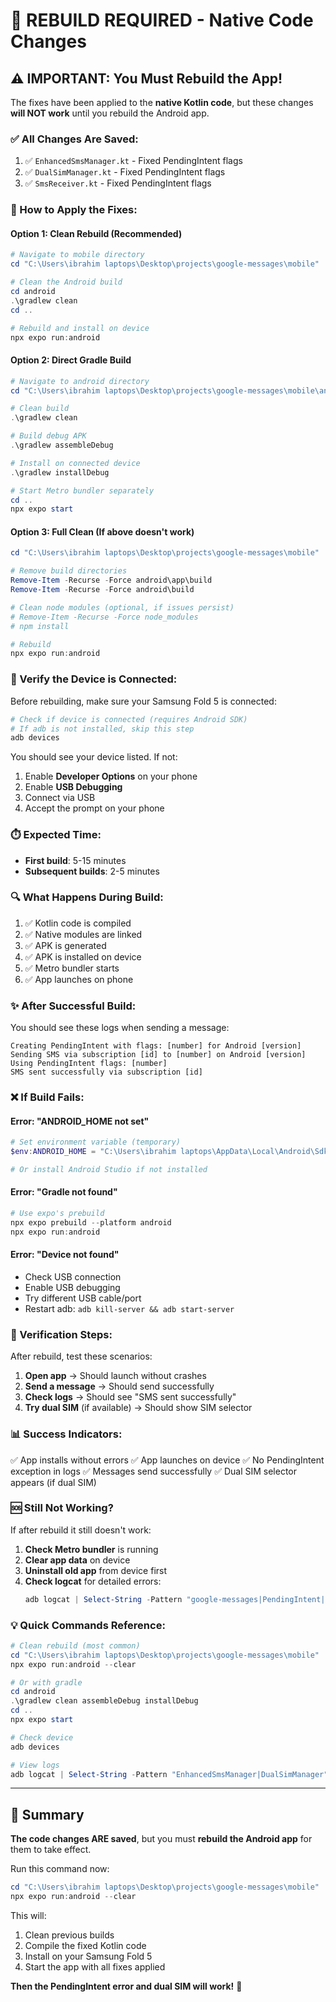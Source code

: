 # 🔨 REBUILD REQUIRED - Native Code Changes

## ⚠️ IMPORTANT: You Must Rebuild the App!

The fixes have been applied to the **native Kotlin code**, but these changes **will NOT work** until you rebuild the Android app.

### ✅ All Changes Are Saved:

1. ✅ `EnhancedSmsManager.kt` - Fixed PendingIntent flags
2. ✅ `DualSimManager.kt` - Fixed PendingIntent flags  
3. ✅ `SmsReceiver.kt` - Fixed PendingIntent flags

### 🚀 How to Apply the Fixes:

#### Option 1: Clean Rebuild (Recommended)

```powershell
# Navigate to mobile directory
cd "C:\Users\ibrahim laptops\Desktop\projects\google-messages\mobile"

# Clean the Android build
cd android
.\gradlew clean
cd ..

# Rebuild and install on device
npx expo run:android
```

#### Option 2: Direct Gradle Build

```powershell
# Navigate to android directory
cd "C:\Users\ibrahim laptops\Desktop\projects\google-messages\mobile\android"

# Clean build
.\gradlew clean

# Build debug APK
.\gradlew assembleDebug

# Install on connected device
.\gradlew installDebug

# Start Metro bundler separately
cd ..
npx expo start
```

#### Option 3: Full Clean (If above doesn't work)

```powershell
cd "C:\Users\ibrahim laptops\Desktop\projects\google-messages\mobile"

# Remove build directories
Remove-Item -Recurse -Force android\app\build
Remove-Item -Recurse -Force android\build

# Clean node modules (optional, if issues persist)
# Remove-Item -Recurse -Force node_modules
# npm install

# Rebuild
npx expo run:android
```

### 📱 Verify the Device is Connected:

Before rebuilding, make sure your Samsung Fold 5 is connected:

```powershell
# Check if device is connected (requires Android SDK)
# If adb is not installed, skip this step
adb devices
```

You should see your device listed. If not:
1. Enable **Developer Options** on your phone
2. Enable **USB Debugging**
3. Connect via USB
4. Accept the prompt on your phone

### ⏱️ Expected Time:

- **First build**: 5-15 minutes
- **Subsequent builds**: 2-5 minutes

### 🔍 What Happens During Build:

1. ✅ Kotlin code is compiled
2. ✅ Native modules are linked
3. ✅ APK is generated
4. ✅ APK is installed on device
5. ✅ Metro bundler starts
6. ✅ App launches on phone

### ✨ After Successful Build:

You should see these logs when sending a message:

```
Creating PendingIntent with flags: [number] for Android [version]
Sending SMS via subscription [id] to [number] on Android [version]
Using PendingIntent flags: [number]
SMS sent successfully via subscription [id]
```

### ❌ If Build Fails:

#### Error: "ANDROID_HOME not set"

```powershell
# Set environment variable (temporary)
$env:ANDROID_HOME = "C:\Users\ibrahim laptops\AppData\Local\Android\Sdk"

# Or install Android Studio if not installed
```

#### Error: "Gradle not found"

```powershell
# Use expo's prebuild
npx expo prebuild --platform android
npx expo run:android
```

#### Error: "Device not found"

- Check USB connection
- Enable USB debugging
- Try different USB cable/port
- Restart adb: `adb kill-server && adb start-server`

### 🎯 Verification Steps:

After rebuild, test these scenarios:

1. **Open app** → Should launch without crashes
2. **Send a message** → Should send successfully  
3. **Check logs** → Should see "SMS sent successfully"
4. **Try dual SIM** (if available) → Should show SIM selector

### 📊 Success Indicators:

✅ App installs without errors
✅ App launches on device
✅ No PendingIntent exception in logs
✅ Messages send successfully
✅ Dual SIM selector appears (if dual SIM)

### 🆘 Still Not Working?

If after rebuild it still doesn't work:

1. **Check Metro bundler** is running
2. **Clear app data** on device
3. **Uninstall old app** from device first
4. **Check logcat** for detailed errors:
   ```powershell
   adb logcat | Select-String -Pattern "google-messages|PendingIntent|SMS"
   ```

### 💡 Quick Commands Reference:

```powershell
# Clean rebuild (most common)
cd "C:\Users\ibrahim laptops\Desktop\projects\google-messages\mobile"
npx expo run:android --clear

# Or with gradle
cd android
.\gradlew clean assembleDebug installDebug
cd ..
npx expo start

# Check device
adb devices

# View logs
adb logcat | Select-String -Pattern "EnhancedSmsManager|DualSimManager"
```

---

## 🎉 Summary

**The code changes ARE saved**, but you must **rebuild the Android app** for them to take effect.

Run this command now:

```powershell
cd "C:\Users\ibrahim laptops\Desktop\projects\google-messages\mobile"
npx expo run:android --clear
```

This will:
1. Clean previous builds
2. Compile the fixed Kotlin code
3. Install on your Samsung Fold 5
4. Start the app with all fixes applied

**Then the PendingIntent error and dual SIM will work!** 🚀

